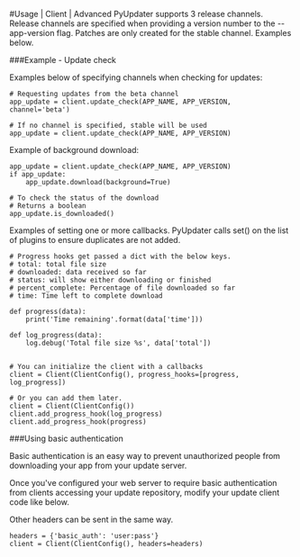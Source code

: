 #Usage | Client | Advanced
PyUpdater supports 3 release channels. Release channels are specified when providing a version number to the --app-version flag. Patches are only created for the stable channel. Examples below.

###Example - Update check

Examples below of specifying channels when checking for updates:
```
# Requesting updates from the beta channel
app_update = client.update_check(APP_NAME, APP_VERSION, channel='beta')

# If no channel is specified, stable will be used
app_update = client.update_check(APP_NAME, APP_VERSION)
```

Example of background download:
```
app_update = client.update_check(APP_NAME, APP_VERSION)
if app_update:
    app_update.download(background=True)

# To check the status of the download
# Returns a boolean
app_update.is_downloaded()
```

Examples of setting one or more callbacks. PyUpdater calls set() on the list of plugins to ensure duplicates are not added.
```
# Progress hooks get passed a dict with the below keys.
# total: total file size
# downloaded: data received so far
# status: will show either downloading or finished
# percent_complete: Percentage of file downloaded so far
# time: Time left to complete download

def progress(data):
    print('Time remaining'.format(data['time']))

def log_progress(data):
    log.debug('Total file size %s', data['total'])


# You can initialize the client with a callbacks
client = Client(ClientConfig(), progress_hooks=[progress, log_progress])

# Or you can add them later.
client = Client(ClientConfig())
client.add_progress_hook(log_progress)
client.add_progress_hook(progress)
```

###Using basic authentication

Basic authentication is an easy way to prevent unauthorized people from downloading your app from your update server.

Once you've configured your web server to require basic authentication from clients accessing your update repository, modify your update client code like below.

Other headers can be sent in the same way.
```
headers = {'basic_auth': 'user:pass'}
client = Client(ClientConfig(), headers=headers)
```
